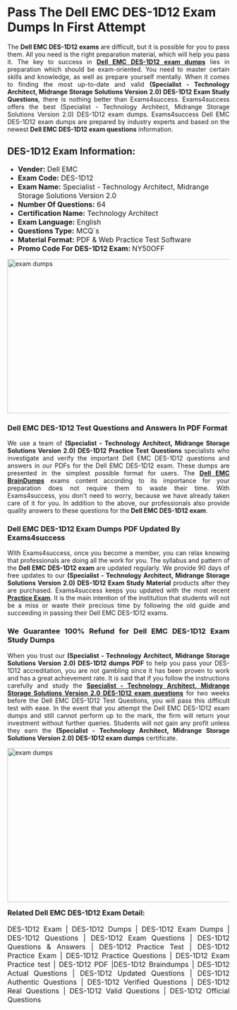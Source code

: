 <h1><strong><strong>Pass The Dell EMC DES-1D12 Exam Dumps In First Attempt</strong></strong></h1> <p style="text-align:justify">The <strong>Dell EMC DES-1D12 exams</strong> are difficult, but it is possible for you to pass them. All you need is the right preparation material, which will help you pass it. The key to success in <a href="https://www.exams4success.com/dell-emc/des-1d12-pdf-exam-dumps"><strong>Dell EMC DES-1D12 exam dumps</strong></a> lies in preparation which should be exam-oriented. You need to master certain skills and knowledge, as well as prepare yourself mentally. When it comes to finding the most up-to-date and valid <strong>(Specialist - Technology Architect, Midrange Storage Solutions Version 2.0) DES-1D12 Exam Study Questions</strong>, there is nothing better than Exams4success. Exams4success offers the best (Specialist - Technology Architect, Midrange Storage Solutions Version 2.0) DES-1D12 exam dumps. Exams4success Dell EMC DES-1D12 exam dumps are prepared by industry experts and based on the newest <strong>Dell EMC DES-1D12 exam questions</strong> information.</p> <h2><strong><strong>DES-1D12 Exam Information:</strong></strong></h2> <ul> <li><span style="font-size:16px"><strong>Vender:</strong> Dell EMC</span></li> <li><span style="font-size:16px"><strong>Exam Code:</strong> DES-1D12</span></li> <li><span style="font-size:16px"><strong>Exam Name:</strong> Specialist - Technology Architect, Midrange Storage Solutions Version 2.0</span></li> <li><span style="font-size:16px"><strong>Number Of Questions:</strong> 64</span></li> <li><span style="font-size:16px"><strong>Certification Name:</strong> Technology Architect</span></li> <li><span style="font-size:16px"><strong>Exam Language:</strong> English</span></li> <li><span style="font-size:16px"><strong>Questions Type:</strong> MCQ`s</span></li> <li><span style="font-size:16px"><strong>Material Format:</strong> PDF & Web Practice Test Software</span></li> <li><span style="font-size:16px"><strong>Promo Code For DES-1D12 Exam: </strong>NY50OFF</span></li> </ul> <p><a href="https://www.exams4success.com/dell-emc/des-1d12-pdf-exam-dumps" rel="no-follow"><img alt="exam dumps" src="https://www.certcollections.com/uploads/content/infrist1.png" style="height:350px; width:750px" /></a></p> <h3><strong>Dell EMC DES-1D12 Test Questions and Answers In PDF Format</strong></h3> <p style="text-align:justify">We use a team of <strong>(Specialist - Technology Architect, Midrange Storage Solutions Version 2.0) DES-1D12 Practice Test Questions</strong> specialists who investigate and verify the important Dell EMC DES-1D12 questions and answers in our PDFs for the Dell EMC DES-1D12 exam. These dumps are presented in the simplest possible format for users. The <a href="https://www.exams4success.com/dell-emc-exam-dumps"><strong>Dell EMC BrainDumps</strong></a> exams content according to its importance for your preparation does not require them to waste their time. With Exams4success, you don't need to worry, because we have already taken care of it for you. In addition to the above, our professionals also provide quality answers to these questions for the<strong> Dell EMC DES-1D12 exam</strong>.</p> <h3><strong> Dell EMC DES-1D12 Exam Dumps PDF Updated By Exams4success</strong></h3> <p style="text-align:justify">With Exams4success, once you become a member, you can relax knowing that professionals are doing all the work for you. The syllabus and pattern of the <strong>Dell EMC DES-1D12 exam </strong>are updated regularly. We provide 90 days of free updates to our <strong>(Specialist - Technology Architect, Midrange Storage Solutions Version 2.0) DES-1D12 Exam Study Material</strong> products after they are purchased. Exams4success keeps you updated with the most recent <a href="https://www.exams4success.com/"><strong>Practice Exam</strong></a>. It is the main intention of the institution that students will not be a miss or waste their precious time by following the old guide and succeeding in passing their Dell EMC DES-1D12 exams.</p> <h3 style="text-align:justify"><strong>We Guarantee 100% Refund for Dell EMC DES-1D12 Exam Study Dumps</strong></h3> <p style="text-align:justify">When you trust our <strong>(Specialist - Technology Architect, Midrange Storage Solutions Version 2.0) DES-1D12 dumps PDF</strong> to help you pass your DES-1D12 accreditation, you are not gambling since it has been proven to work and has a great achievement rate. It is said that if you follow the instructions carefully and study the <a href="https://www.exams4success.com/dell-emc/des-1d12-pdf-exam-dumps"><strong>Specialist - Technology Architect, Midrange Storage Solutions Version 2.0 DES-1D12 exam questions</strong></a> for two weeks before the Dell EMC DES-1D12 Test Questions, you will pass this difficult test with ease. In the event that you attempt the Dell EMC DES-1D12 exam dumps and still cannot perform up to the mark, the firm will return your investment without further queries. Students will not gain any profit unless they earn the <strong>(Specialist - Technology Architect, Midrange Storage Solutions Version 2.0) DES-1D12 exam dumps</strong> certificate.</p> <p style="text-align:justify"><a href="https://www.exams4success.com/dell-emc/des-1d12-pdf-exam-dumps" rel="no-follow"><img alt="exam dumps" src="https://www.certcollections.com/uploads/content/free_demo1.png" style="height:350px; width:750px" /></a></p> <p style="text-align:justify"><span style="font-size:16px"><strong>Related Dell EMC DES-1D12 Exam Detail:</strong></span><br /> <br /> <span style="font-size:16px">DES-1D12 Exam | DES-1D12 Dumps | DES-1D12 Exam Dumps | DES-1D12 Questions | DES-1D12 Exam Questions | DES-1D12 Questions & Answers | DES-1D12 Practice Test | DES-1D12 Practice Exam | DES-1D12 Practice Questions | DES-1D12 Exam Practice test | DES-1D12 PDF |DES-1D12 Braindumps | DES-1D12 Actual Questions | DES-1D12 Updated Questions | DES-1D12 Authentic Questions | DES-1D12 Verified Questions | DES-1D12 Real Questions | DES-1D12 Valid Questions | DES-1D12 Official Questions</span></p>
